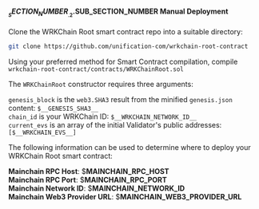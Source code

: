 
#### $__SECTION_NUMBER__.2.$__SUB_SECTION_NUMBER__ Manual Deployment

Clone the WRKChain Root smart contract repo into a suitable directory:

```bash
git clone https://github.com/unification-com/wrkchain-root-contract
```

Using your preferred method for Smart Contract compilation, compile
`wrkchain-root-contract/contracts/WRKChainRoot.sol`

The `WRKChainRoot` constructor requires three arguments:

`genesis_block` is the `web3.SHA3` result from the minified `genesis.json` 
content: `$__GENESIS_SHA3__`  
`chain_id` is your WRKChain ID: `$__WRKCHAIN_NETWORK_ID__`  
`current_evs` is an array of the initial Validator's public addresses:
 `[$__WRKCHAIN_EVS__]`

The following information can be used to determine where to deploy your 
WRKChain Root smart contract:  

**Mainchain RPC Host**: $__MAINCHAIN_RPC_HOST__  
**Mainchain RPC Port**: $__MAINCHAIN_RPC_PORT__  
**Mainchain Network ID**: $__MAINCHAIN_NETWORK_ID__  
**Mainchain Web3 Provider URL**: $__MAINCHAIN_WEB3_PROVIDER_URL__
